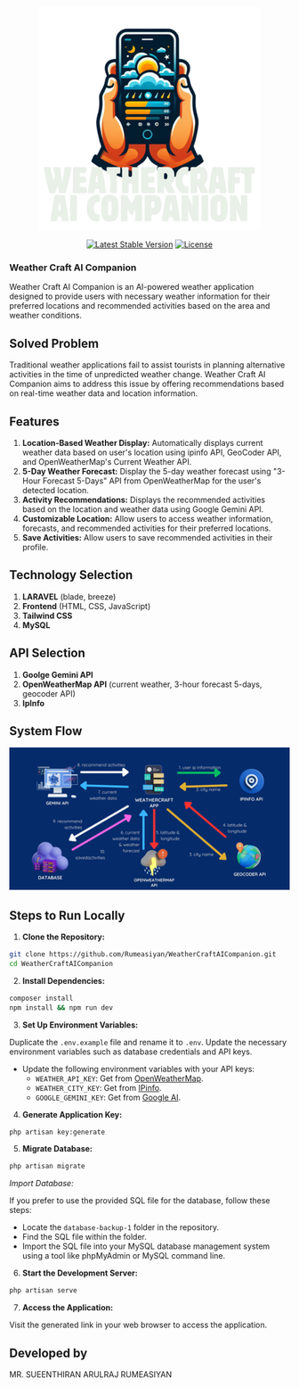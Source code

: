 <p align="center"><a href="#"><img src="/public/img/logo.png" width="400" alt="Weather Craft AI Companion Logo"></a></p>

<p align="center">
<a href="https://packagist.org/packages/laravel/framework"><img src="https://img.shields.io/packagist/v/laravel/framework" alt="Latest Stable Version"></a>
<a href="https://packagist.org/packages/laravel/framework"><img src="https://img.shields.io/packagist/l/laravel/framework" alt="License"></a>
</p>

### Weather Craft AI Companion

Weather Craft AI Companion is an AI-powered weather application designed to provide users with necessary weather information for their preferred locations and recommended activities based on the area and weather conditions.

## Solved Problem

Traditional weather applications fail to assist tourists in planning alternative activities in the time of unpredicted weather change. Weather Craft AI Companion aims to address this issue by offering recommendations based on real-time weather data and location information.

## Features

1. **Location-Based Weather Display:** Automatically displays current weather data based on user's location using ipinfo API, GeoCoder API, and OpenWeatherMap's Current Weather API. <br />
2. **5-Day Weather Forecast:** Display the 5-day weather forecast using "3-Hour Forecast 5-Days" API from OpenWeatherMap for the user's detected location. <br />
3. **Activity Recommendations:** Displays the recommended activities based on the location and weather data using Google Gemini API. <br />
4. **Customizable Location:** Allow users to access weather information, forecasts, and recommended activities for their preferred locations. <br />
5. **Save Activities:** Allow users to save recommended activities in their profile. <br />

## Technology Selection

1. **LARAVEL** (blade, breeze) <br />
2. **Frontend** (HTML, CSS, JavaScript)  <br />
3. **Tailwind CSS** <br />
4. **MySQL** <br />

## API Selection

1. **Goolge Gemini API** <br />
2. **OpenWeatherMap API** (current weather, 3-hour forecast 5-days, geocoder API) <br />
3. **IpInfo** <br />

## System Flow

<p align="center"><a href="#"><img src="/public/img/flow.png" width="800" alt="System Flow"></a></p>

## Steps to Run Locally

1. **Clone the Repository:**

```bash
git clone https://github.com/Rumeasiyan/WeatherCraftAICompanion.git
cd WeatherCraftAICompanion
```

2. **Install Dependencies:**

```bash
composer install
npm install && npm run dev
```

3. **Set Up Environment Variables:**

Duplicate the `.env.example` file and rename it to `.env`. Update the necessary environment variables such as database credentials and API keys.
- Update the following environment variables with your API keys:
     - `WEATHER_API_KEY`: Get from [OpenWeatherMap](https://openweathermap.org/).
     - `WEATHER_CITY_KEY`: Get from [IPinfo](https://ipinfo.io/).
     - `GOOGLE_GEMINI_KEY`: Get from [Google AI](https://ai.google.dev/).

4. **Generate Application Key:**

```bash
php artisan key:generate
```

5. **Migrate Database:**

```bash
php artisan migrate
```
*Import Database:*

If you prefer to use the provided SQL file for the database, follow these steps:
   - Locate the `database-backup-1` folder in the repository.
   - Find the SQL file within the folder.
   - Import the SQL file into your MySQL database management system using a tool like phpMyAdmin or MySQL command line.

6. **Start the Development Server:**

```bash
php artisan serve
```

7. **Access the Application:**

Visit the generated link in your web browser to access the application.

## Developed by

MR. SUEENTHIRAN ARULRAJ RUMEASIYAN
